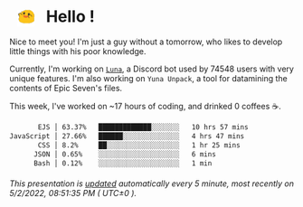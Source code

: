 <h1>   <img src="./spoink.gif" style="vertical-align:middle;" width="30px">   Hello ! </h1>

Nice to meet you! I'm just a guy without a tomorrow, who likes to develop little things with his poor knowledge.

Currently, I'm working on <a href='https://github.com/Asgarrrr/Luna'>`Luna`</a>, a Discord bot used by 74548 users with very unique features. I'm also working on `Yuna Unpack`, a tool for datamining the contents of Epic Seven's files.

This week, I've worked on ~17 hours of coding, and drinked 0 coffees ☕.

```
       EJS │ 63.37%   █████████████░░░░░░░   10 hrs 57 mins
JavaScript │ 27.66%   ██████░░░░░░░░░░░░░░   4 hrs 47 mins
       CSS │ 8.2%     ██░░░░░░░░░░░░░░░░░░   1 hr 25 mins
      JSON │ 0.65%    ░░░░░░░░░░░░░░░░░░░░   6 mins
      Bash │ 0.12%    ░░░░░░░░░░░░░░░░░░░░   1 min
```

###### This presentation is [updated](https://github.com/Asgarrrr) automatically every 5 minute, most recently on 5/2/2022, 08:51:35 PM ( UTC±0 ).